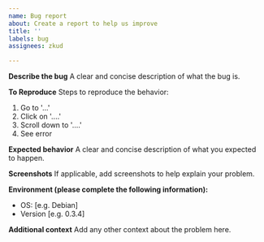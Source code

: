 ```yaml
---
name: Bug report
about: Create a report to help us improve
title: ''
labels: bug
assignees: zkud

---
```


**Describe the bug**
A clear and concise description of what the bug is.

**To Reproduce**
Steps to reproduce the behavior:
1. Go to '...'
2. Click on '....'
3. Scroll down to '....'
4. See error

**Expected behavior**
A clear and concise description of what you expected to happen.

**Screenshots**
If applicable, add screenshots to help explain your problem.

**Environment (please complete the following information):**
 - OS: [e.g. Debian]
 - Version [e.g. 0.3.4]

**Additional context**
Add any other context about the problem here.
